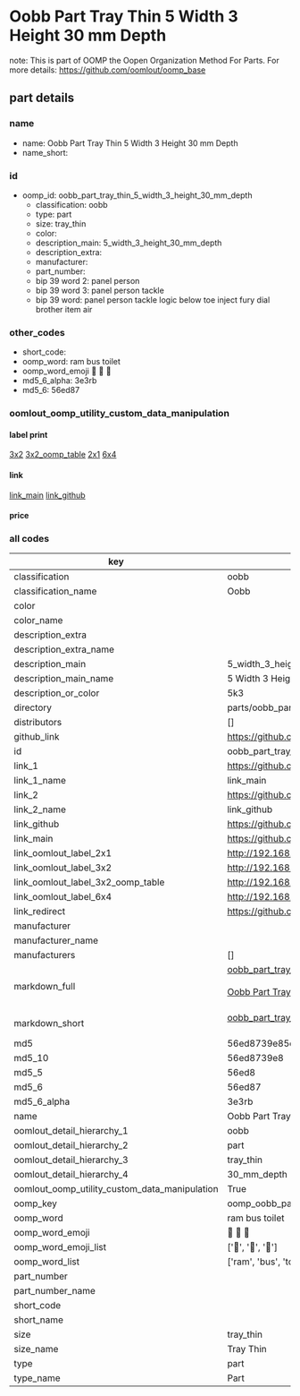# Oobb Part Tray Thin 5 Width 3 Height 30 mm Depth  

note: This is part of OOMP the Oopen Organization Method For Parts. For more details: https://github.com/oomlout/oomp_base

##  part details
  







### name
* name: Oobb Part Tray Thin 5 Width 3 Height 30 mm Depth
* name_short: 
### id
* oomp_id: oobb_part_tray_thin_5_width_3_height_30_mm_depth
  * classification: oobb
  * type: part
  * size: tray_thin
  * color: 
  * description_main: 5_width_3_height_30_mm_depth
  * description_extra: 
  * manufacturer: 
  * part_number: 
  * bip 39 word 2: panel person
  * bip 39 word 3: panel person tackle
  * bip 39 word: panel person tackle logic below toe inject fury dial brother item air

### other_codes
* short_code: 
* oomp_word: ram bus toilet
* oomp_word_emoji :ram: :bus: :toilet:
* md5_6_alpha: 3e3rb
* md5_6: 56ed87






### oomlout_oomp_utility_custom_data_manipulation
#### label print
[3x2](http://192.168.1.245:1112/?label=oomp%203e3rb)
[3x2_oomp_table](http://192.168.1.108:1112/?label=oomp%203e3rb)
[2x1](http://192.168.1.242:1112/?label=oomp%203e3rb)
[6x4](http://192.168.1.55:1112/?label=oomp%203e3rb)    

#### link

[link_main](https://github.com/oomlout/oomlout_oomp_version_1_messy/tree/main/parts/oobb_part_tray_thin_5_width_3_height_30_mm_depth) [link_github](https://github.com/oomlout/oomlout_oomp_version_1_messy/tree/main/parts/oobb_part_tray_thin_5_width_3_height_30_mm_depth)                             

#### price







### all codes 
| key | value |  
| --- | --- |  
| classification | oobb |  
| classification_name | Oobb |  
| color |  |  
| color_name |  |  
| description_extra |  |  
| description_extra_name |  |  
| description_main | 5_width_3_height_30_mm_depth |  
| description_main_name | 5 Width 3 Height 30 mm Depth |  
| description_or_color | 5k3 |  
| directory | parts/oobb_part_tray_thin_5_width_3_height_30_mm_depth |  
| distributors | [] |  
| github_link | https://github.com/oomlout/oomlout_oomp_part_src/tree/main/parts/oobb_part_tray_thin_5_width_3_height_30_mm_depth |  
| id | oobb_part_tray_thin_5_width_3_height_30_mm_depth |  
| link_1 | https://github.com/oomlout/oomlout_oomp_version_1_messy/tree/main/parts/oobb_part_tray_thin_5_width_3_height_30_mm_depth |  
| link_1_name | link_main |  
| link_2 | https://github.com/oomlout/oomlout_oomp_version_1_messy/tree/main/parts/oobb_part_tray_thin_5_width_3_height_30_mm_depth |  
| link_2_name | link_github |  
| link_github | https://github.com/oomlout/oomlout_oomp_version_1_messy/tree/main/parts/oobb_part_tray_thin_5_width_3_height_30_mm_depth |  
| link_main | https://github.com/oomlout/oomlout_oomp_version_1_messy/tree/main/parts/oobb_part_tray_thin_5_width_3_height_30_mm_depth |  
| link_oomlout_label_2x1 | http://192.168.1.242:1112/?label=oomp%203e3rb |  
| link_oomlout_label_3x2 | http://192.168.1.245:1112/?label=oomp%203e3rb |  
| link_oomlout_label_3x2_oomp_table | http://192.168.1.108:1112/?label=oomp%203e3rb |  
| link_oomlout_label_6x4 | http://192.168.1.55:1112/?label=oomp%203e3rb |  
| link_redirect | https://github.com/oomlout/oomlout_oomp_version_1_messy/tree/main/parts/oobb_part_tray_thin_5_width_3_height_30_mm_depth |  
| manufacturer |  |  
| manufacturer_name |  |  
| manufacturers | [] |  
| markdown_full | [oobb_part_tray_thin_5_width_3_height_30_mm_depth](none)<br>[](none)<br>[Oobb Part Tray Thin 5 Width 3 Height 30 Mm Depth](none)<br><br> |  
| markdown_short | [oobb_part_tray_thin_5_width_3_height_30_mm_depth](none)<br><br> |  
| md5 | 56ed8739e85e6e838e0a6839ba28d4fc |  
| md5_10 | 56ed8739e8 |  
| md5_5 | 56ed8 |  
| md5_6 | 56ed87 |  
| md5_6_alpha | 3e3rb |  
| name | Oobb Part Tray Thin 5 Width 3 Height 30 mm Depth |  
| oomlout_detail_hierarchy_1 | oobb |  
| oomlout_detail_hierarchy_2 | part |  
| oomlout_detail_hierarchy_3 | tray_thin |  
| oomlout_detail_hierarchy_4 | 30_mm_depth |  
| oomlout_oomp_utility_custom_data_manipulation | True |  
| oomp_key | oomp_oobb_part_tray_thin_5_width_3_height_30_mm_depth |  
| oomp_word | ram bus toilet |  
| oomp_word_emoji | :ram: :bus: :toilet: |  
| oomp_word_emoji_list | [':ram:', ':bus:', ':toilet:'] |  
| oomp_word_list | ['ram', 'bus', 'toilet'] |  
| part_number |  |  
| part_number_name |  |  
| short_code |  |  
| short_name |  |  
| size | tray_thin |  
| size_name | Tray Thin |  
| type | part |  
| type_name | Part |  

